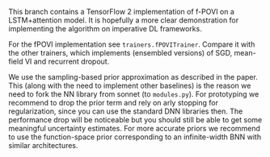 This branch contains a TensorFlow 2 implementation of f-POVI on a LSTM+attention model. 
It is hopefully a more clear demonstration for implementing the algorithm on imperative 
DL frameworks.

For the fPOVI implementation see `trainers.fPOVITrainer`. Compare it with the other 
trainers, which implements (ensembled versions) of SGD, mean-field VI and recurrent 
dropout.

We use the sampling-based prior approximation as described in the paper. This (along 
with the need to implement other baselines) is the reason we need to fork the NN library
from sonnet (to `modules.py`). For prototyping we recommend to drop the prior term and
rely on arly stopping for regularization, since you can use the standard DNN libraries
then. The performance drop will be noticeable but you should still be able to get some 
meaningful uncertainty estimates. For more accurate priors we recommend to use the
function-space prior corresponding to an infinite-width BNN with similar architectures.
